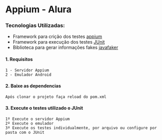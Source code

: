 # Appium - Alura

### Tecnologias Utilizadas:
* Framework para crição dos testes [appium](http://appium.io/)
* Framework para execução dos testes [JUnit](https://junit.org/junit5/)
* Biblioteca para gerar informações fakes [javafaker](https://github.com/DiUS/java-faker)
#### 1. Requisitos 

```
1 - Servidor Appium
2 - Emulador Android
```

#### 2. Baixe as dependencias 

```
Após clonar o projeto faça reload do pom.xml
```
#### 3. Execute o testes utilizado o JUnit
```
1º Execute o servidor Appium
2º Execute o emulador
3º Execute os testes individualmente, por arquivo ou configure por pasta com o JUnit
```
